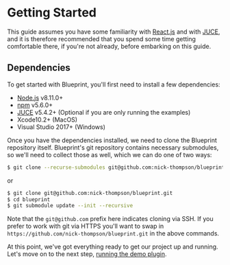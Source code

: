 # Getting Started

This guide assumes you have some familiarity with [React.js](https://reactjs.org/) and with [JUCE](https://juce.com/), and it is therefore recommended that you spend some time getting comfortable there, if you're not already, before embarking on this guide.

## Dependencies
To get started with Blueprint, you'll first need to install a few dependencies:

* [Node.js](https://nodejs.org/en/) v8.11.0+
* [npm](https://www.npmjs.com/) v5.6.0+
* [JUCE](https://juce.com/) v5.4.2+ (Optional if you are only running the examples)
* Xcode10.2+ (MacOS)
* Visual Studio 2017+ (Windows)

Once you have the dependencies installed, we need to clone the Blueprint repository
itself. Blueprint's git repository contains necessary submodules, so we'll need to
collect those as well, which we can do one of two ways:

```bash
$ git clone --recurse-submodules git@github.com:nick-thompson/blueprint.git
```
or
```bash
$ git clone git@github.com:nick-thompson/blueprint.git
$ cd blueprint
$ git submodule update --init --recursive
```

Note that the `git@github.com` prefix here indicates cloning via SSH. If you prefer
to work with git via HTTPS you'll want to swap in `https://github.com/nick-thompson/blueprint.git`
in the above commands.

At this point, we've got everything ready to get our project up and running. Let's
move on to the next step, [running the demo plugin](Running_the_Example.md).
